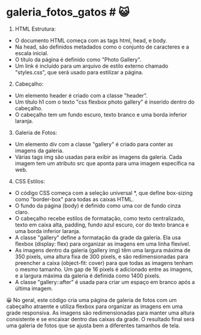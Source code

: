 # galeria_fotos_gatos # :smiley_cat:	


1. HTML Estrutura:

- O documento HTML começa com as tags html, head, e body.
- Na head, são definidos metadados como o conjunto de caracteres e a escala inicial.
- O título da página é definido como "Photo Gallery".
- Um link é incluído para um arquivo de estilo externo chamado "styles.css", que será usado para estilizar a página.

2. Cabeçalho:

- Um elemento header é criado com a classe "header".
- Um título h1 com o texto "css flexbox photo gallery" é inserido dentro do cabeçalho.
- O cabeçalho tem um fundo escuro, texto branco e uma borda inferior laranja.

3. Galeria de Fotos:

- Um elemento div com a classe "gallery" é criado para conter as imagens da galeria.
- Várias tags img são usadas para exibir as imagens da galeria. Cada imagem tem um atributo src que aponta para uma imagem específica na web.

4. CSS Estilos:

- O código CSS começa com a seleção universal *, que define box-sizing como "border-box" para todas as caixas HTML.
- O fundo da página (body) é definido como uma cor de fundo cinza claro.
- O cabeçalho recebe estilos de formatação, como texto centralizado, texto em caixa alta, padding, fundo azul escuro, cor do texto branca e uma borda inferior laranja.
- A classe "gallery" define a formatação da grade da galeria. Ela usa flexbox (display: flex) para organizar as imagens em uma linha flexível.
- As imagens dentro da galeria (gallery img) têm uma largura máxima de 350 pixels, uma altura fixa de 300 pixels, e são redimensionadas para preencher a caixa (object-fit: cover) para que todas as imagens tenham o mesmo tamanho.
Um gap de 16 pixels é adicionado entre as imagens, e a largura máxima da galeria é definida como 1400 pixels.
- A classe "gallery::after" é usada para criar um espaço em branco após a última imagem.


:grinning: No geral, este código cria uma página de galeria de fotos com um cabeçalho atraente e utiliza flexbox para organizar as imagens em uma grade responsiva. As imagens são redimensionadas para manter uma altura consistente e se encaixar dentro das caixas da grade. O resultado final será uma galeria de fotos que se ajusta bem a diferentes tamanhos de tela.
